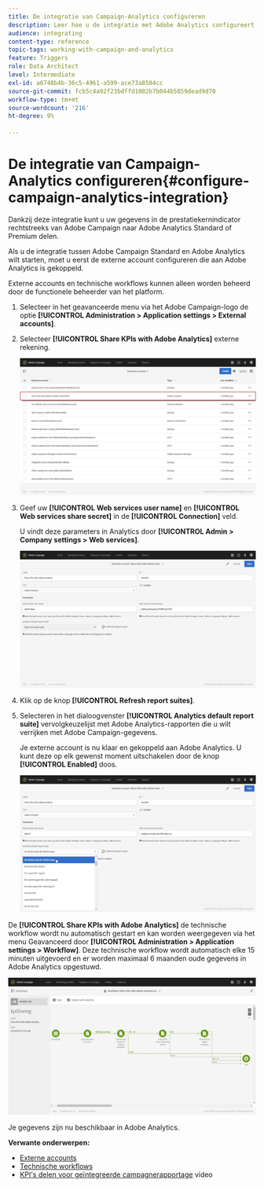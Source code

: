 ```yaml
---
title: De integratie van Campaign-Analytics configureren
description: Leer hoe u de integratie met Adobe Analytics configureert om het succes van uw e-mailleveringen te meten.
audience: integrating
content-type: reference
topic-tags: working-with-campaign-and-analytics
feature: Triggers
role: Data Architect
level: Intermediate
exl-id: a6748b4b-36c5-4961-a599-ace73a8504cc
source-git-commit: fcb5c4a92f23bdffd1082b7b044b5859dead9d70
workflow-type: tm+mt
source-wordcount: '216'
ht-degree: 9%

---
```


# De integratie van Campaign-Analytics configureren{#configure-campaign-analytics-integration}

Dankzij deze integratie kunt u uw gegevens in de prestatiekernindicator rechtstreeks van Adobe Campaign naar Adobe Analytics Standard of Premium delen.

Als u de integratie tussen Adobe Campaign Standard en Adobe Analytics wilt starten, moet u eerst de externe account configureren die aan Adobe Analytics is gekoppeld.

Externe accounts en technische workflows kunnen alleen worden beheerd door de functionele beheerder van het platform.

1. Selecteer in het geavanceerde menu via het Adobe Campaign-logo de optie **[!UICONTROL Administration > Application settings > External accounts]**.
1. Selecteer **[!UICONTROL Share KPIs with Adobe Analytics]** externe rekening.

   ![](assets/analytics_2.png)

1. Geef uw **[!UICONTROL Web services user name]** en **[!UICONTROL Web services share secret]** in de **[!UICONTROL Connection]** veld.

   U vindt deze parameters in Analytics door **[!UICONTROL Admin > Company settings > Web services]**.

   ![](assets/analytics_1.png)

1. Klik op de knop **[!UICONTROL Refresh report suites]**.
1. Selecteren in het dialoogvenster **[!UICONTROL Analytics default report suite]** vervolgkeuzelijst met Adobe Analytics-rapporten die u wilt verrijken met Adobe Campaign-gegevens.

   Je externe account is nu klaar en gekoppeld aan Adobe Analytics. U kunt deze op elk gewenst moment uitschakelen door de knop **[!UICONTROL Enabled]** doos.

   ![](assets/analytics.png)

De **[!UICONTROL Share KPIs with Adobe Analytics]** de technische workflow wordt nu automatisch gestart en kan worden weergegeven via het menu Geavanceerd door **[!UICONTROL Administration > Application settings > Workflow]**. Deze technische workflow wordt automatisch elke 15 minuten uitgevoerd en er worden maximaal 6 maanden oude gegevens in Adobe Analytics opgestuwd.

![](assets/analytics_3.png)

Je gegevens zijn nu beschikbaar in Adobe Analytics.

**Verwante onderwerpen:**

* [Externe accounts](../../administration/using/external-accounts.md)
* [Technische workflows](../../administration/using/technical-workflows.md)
* [KPI&#39;s delen voor geïntegreerde campagnerapportage](https://helpx.adobe.com/marketing-cloud/how-to/email-marketing.html) video
